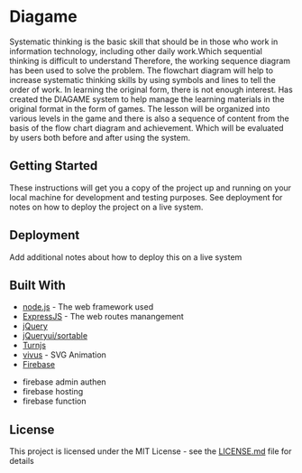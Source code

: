 # Diagame

Systematic thinking is the basic skill that should be in those who work in information technology, including other daily work.Which sequential thinking is difficult to understand Therefore, the working sequence diagram has been used to solve the problem. The flowchart diagram will help to increase systematic thinking skills by using symbols and lines to tell the order of work. In learning the original form, there is not enough interest.
Has created the DIAGAME system to help manage the learning materials in the original format in the form of games. 
The lesson will be organized into various levels in the game and there is also a sequence of content from the basis of the flow chart diagram and achievement. Which will be evaluated by users both before and after using the system.

## Getting Started

These instructions will get you a copy of the project up and running on your local machine for development and testing purposes. See deployment for notes on how to deploy the project on a live system.

## Deployment

Add additional notes about how to deploy this on a live system

## Built With

* [node.js](https://nodejs.org/en/docs/) - The web framework used
* [ExpressJS](https://expressjs.com/) - The web routes manangement
* [jQuery](http://jquery.com/)
* [jQueryui/sortable](http://jquery.com//sortable/)
* [Turnjs](http://turnjs.com)
* [vivus](https://maxwellito.github.io/vivus/) - SVG Animation
* [Firebase](https://firebase.google.com/)
- firebase admin authen
- firebase hosting
- firebase function

## License

This project is licensed under the MIT License - see the [LICENSE.md](LICENSE.md) file for details

